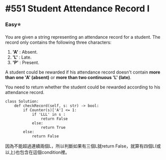 # \#551 Student Attendance Record I

### Easy:star:

 You are given a string representing an attendance record for a student. The record only contains the following three characters:

1. **'A'** : Absent.
2. **'L'** : Late.
3. **'P'** : Present.

A student could be rewarded if his attendance record doesn't contain **more than one 'A' \(absent\)** or **more than two continuous 'L' \(late\)**.

You need to return whether the student could be rewarded according to his attendance record.

```text
class Solution:
    def checkRecord(self, s: str) -> bool:
        if Counter(s)['A'] <= 1:
            if 'LLL' in s :
                return False
            else:
                return True
        else:
            return False
```

因為不能超過連續兩個L，所以判斷如果有三個L就return False，就算有四個L\(或以上\)也包含在這個condition裡。

